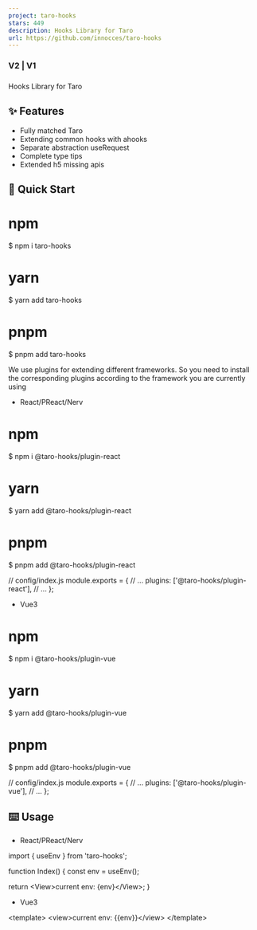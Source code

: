 ```yaml
---
project: taro-hooks
stars: 449
description: Hooks Library for Taro
url: https://github.com/innocces/taro-hooks
---
```


  

### V2 | V1

### 

  

  

Hooks Library for Taro

✨ Features
----------

-   Fully matched Taro
-   Extending common hooks with ahooks
-   Separate abstraction useRequest
-   Complete type tips
-   Extended h5 missing apis

🚀 Quick Start
--------------

# npm
$ npm i taro-hooks
# yarn
$ yarn add taro-hooks
# pnpm
$ pnpm add taro-hooks

We use plugins for extending different frameworks. So you need to install the corresponding plugins according to the framework you are currently using

-   React/PReact/Nerv

# npm
$ npm i @taro-hooks/plugin-react
# yarn
$ yarn add @taro-hooks/plugin-react
# pnpm
$ pnpm add @taro-hooks/plugin-react

// config/index.js
module.exports \= {
  // ...
  plugins: \['@taro-hooks/plugin-react'\],
  // ...
};

-   Vue3

# npm
$ npm i @taro-hooks/plugin-vue
# yarn
$ yarn add @taro-hooks/plugin-vue
# pnpm
$ pnpm add @taro-hooks/plugin-vue

// config/index.js
module.exports \= {
  // ...
  plugins: \['@taro-hooks/plugin-vue'\],
  // ...
};

⌨️ Usage
--------

-   React/PReact/Nerv

import { useEnv } from 'taro-hooks';

function Index() {
  const env \= useEnv();

  return <View\>current env: {env}</View\>;
}

-   Vue3

<template\>
  <view\>current env: {{env}}</view\>
</template\>

<script setup lang\="ts"\>
  import { useEnv } from 'taro-hooks';

  const env \= useEnv();
</script\>

🎰 auto-import
--------------

We provide the @taro-hooks/plugin-auto-import plugin to help you quickly use the unplugin-auto-import capability.

# npm
$ npm i @taro-hooks/plugin-auto-import
# yarn
$ yarn add @taro-hooks/plugin-auto-import
# pnpm
$ pnpm add @taro-hooks/plugin-auto-import

// config/index.js
const config \= {
  // ...
  // The main prerequisite is that you have installed the plugin for the corresponding framework.
  plugins: \[
    // If you are using vue3, please install the @taro-hooks/plugin-vue plugin beforehand.
    '@taro-hooks/plugin-vue'，
    // If using React/PReact/Nerv, please pre-install the @taro-hooks/plugin-react plugin.
    '@taro-hooks/plugin-react',
    // Finally, the auto-import plugin is configured
    \[
      '@taro-hooks/plugin-auto-import',
      {
        // your options, see configuration: https://github.com/antfu/unplugin-auto-import#configuration
      }
    \]
  \],
  // ...
};

-   React/PReact/Nerv

function Index() {
  const env \= useEnv();

  return <View\>current env: {env}</View\>;
}

-   Vue3

<template\>
  <view\>current env: {{env}}</view\>
</template\>

<script setup lang\="ts"\>
  const env \= useEnv();
</script\>

📦 Packages
-----------

packages

downloads

version

license

🗨️ Communication
-----------------

🤸 Contribution
---------------

See Contributing Guide.

🍻 Contributors
---------------

  
**innocces**  
💬 📖 👀 📢 🤔 ⚠️ 📦 📋 🎨

  
**ryan**  
📖 📢 🤔 💻

more contributors

📑 License
----------

MIT.

💰 Sponsoring
-------------

📈 Star History
---------------
